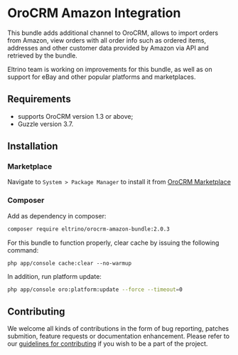 # OroCRM Amazon Integration

This bundle adds additional channel to OroCRM, allows to import orders from Amazon, view orders with all order info such as ordered items, addresses and other customer data provided by Amazon via API and retrieved by the bundle.

Eltrino team is working on improvements for this bundle, as well as on support for eBay and other popular platforms and marketplaces.

## Requirements

- supports OroCRM version 1.3 or above;
- Guzzle version 3.7.

## Installation

### Marketplace

Navigate to `System > Package Manager` to install it from [OroCRM Marketplace][1]

### Composer

Add as dependency in composer:
```bash
composer require eltrino/orocrm-amazon-bundle:2.0.3
```
For this bundle to function properly, clear cache by issuing the following command:

```php app/console cache:clear --no-warmup```

In addition, run platform update:
```bash
php app/console oro:platform:update --force --timeout=0
```

[1]: http://www.orocrm.com/marketplace/oro-crm/package/orocrm-amazon-integration

## Contributing

We welcome all kinds of contributions in the form of bug reporting, patches submition, feature requests or documentation enhancement. Please refer to our [guidelines for contributing](https://github.com/eltrino/EltrinoOroCRMAmazonBundle/blob/master/Contributing.md) if you wish to be a part of the project.

